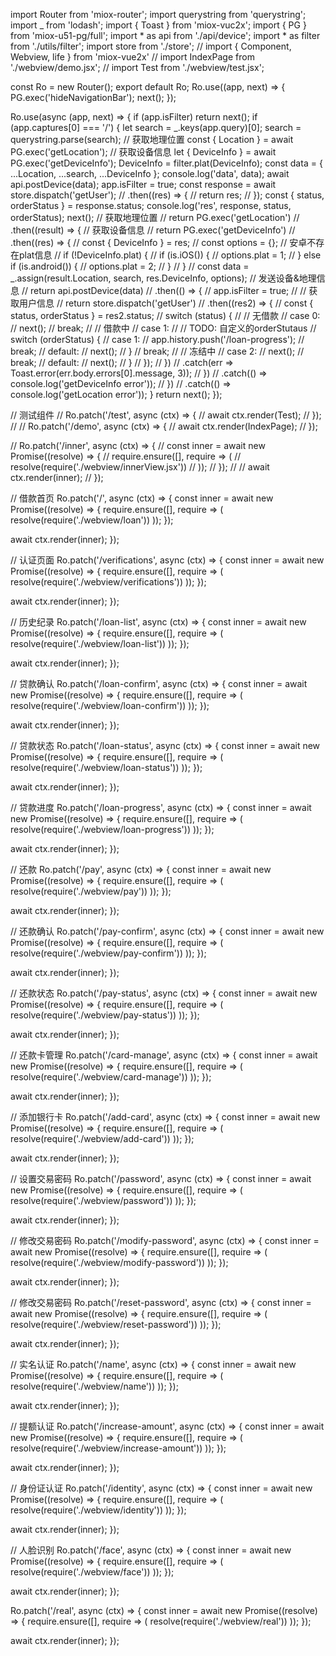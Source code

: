 import Router from 'miox-router';
import querystring from 'querystring';
import _ from 'lodash';
import { Toast } from 'miox-vuc2x';
import { PG } from 'miox-u51-pg/full';
import * as api from './api/device';
import * as filter from './utils/filter';
import store from './store';
// import { Component, Webview, life } from 'miox-vue2x'
// import IndexPage from './webview/demo.jsx';
// import Test from './webview/test.jsx';

const Ro = new Router();
export default Ro;
Ro.use((app, next) => {
  PG.exec('hideNavigationBar');
  next();
});

Ro.use(async (app, next) => {
  if (app.isFilter) return next();
  if (app.captures[0] === '/') {
    let search = _.keys(app.query)[0];
    search = querystring.parse(search);
    // 获取地理位置
    const { Location } = await PG.exec('getLocation');
    // 获取设备信息
    let { DeviceInfo } = await PG.exec('getDeviceInfo');
    DeviceInfo = filter.plat(DeviceInfo);
    const data = { ...Location, ...search, ...DeviceInfo };
    console.log('data', data);
    await api.postDevice(data);
    app.isFilter = true;
    const response = await store.dispatch('getUser');
    // .then((res) => {
    //   return res;
    // });
    const { status, orderStatus } = response.status;
    console.log('res', response, status, orderStatus);
    next();
    // 获取地理位置
    // return PG.exec('getLocation')
    // .then((result) => {
      // 获取设备信息
      // return PG.exec('getDeviceInfo')
      // .then((res) => {
        // const { DeviceInfo } = res;
        // const options = {};
        // 安卓不存在plat信息
        // if (!DeviceInfo.plat) {
          // if (is.iOS()) {
            // options.plat = 1;
          // } else if (is.android()) {
            // options.plat = 2;
          // }
        // }
        // const data = _.assign(result.Location, search, res.DeviceInfo, options);
        // 发送设备&地理信息
    //     return api.postDevice(data)
    //     .then(() => {
    //       app.isFilter = true;
    //       // 获取用户信息
    //       return store.dispatch('getUser')
    //       .then((res2) => {
    //         const { status, orderStatus } = res2.status;
    //         switch (status) {
    //           // 无借款
    //           case 0:
    //             next();
    //             break;
    //           // 借款中
    //           case 1:
    //             // TODO: 自定义的orderStutaus
    //             switch (orderStatus) {
    //               case 1:
    //                 app.history.push('/loan-progress');
    //                 break;
    //               default:
    //                 next();
    //             }
    //             break;
    //           // 冻结中
    //           case 2:
    //             next();
    //             break;
    //           default:
    //             next();
    //         }
    //       });
    //     })
    //     .catch(err => Toast.error(err.body.errors[0].message, 3));
    //   })
    //   .catch(() => console.log('getDeviceInfo error'));
    // })
    // .catch(() => console.log('getLocation error'));
  }
  return next();
});

// 测试组件
// Ro.patch('/test', async (ctx) => {
//   await ctx.render(Test);
// });
//
// Ro.patch('/demo', async (ctx) => {
//   await ctx.render(IndexPage);
// });

// Ro.patch('/inner', async (ctx) => {
//   const inner = await new Promise((resolve) => {
//     require.ensure([], require => (
//       resolve(require('./webview/innerView.jsx'))
//     ));
//   });
//
//   await ctx.render(inner);
// });

// 借款首页
Ro.patch('/', async (ctx) => {
  const inner = await new Promise((resolve) => {
    require.ensure([], require => (
      resolve(require('./webview/loan'))
    ));
  });

  await ctx.render(inner);
});


// 认证页面
Ro.patch('/verifications', async (ctx) => {
  const inner = await new Promise((resolve) => {
    require.ensure([], require => (
      resolve(require('./webview/verifications'))
    ));
  });

  await ctx.render(inner);
});

// 历史纪录
Ro.patch('/loan-list', async (ctx) => {
  const inner = await new Promise((resolve) => {
    require.ensure([], require => (
      resolve(require('./webview/loan-list'))
    ));
  });

  await ctx.render(inner);
});

// 贷款确认
Ro.patch('/loan-confirm', async (ctx) => {
  const inner = await new Promise((resolve) => {
    require.ensure([], require => (
      resolve(require('./webview/loan-confirm'))
    ));
  });

  await ctx.render(inner);
});

// 贷款状态
Ro.patch('/loan-status', async (ctx) => {
  const inner = await new Promise((resolve) => {
    require.ensure([], require => (
      resolve(require('./webview/loan-status'))
    ));
  });

  await ctx.render(inner);
});

// 贷款进度
Ro.patch('/loan-progress', async (ctx) => {
  const inner = await new Promise((resolve) => {
    require.ensure([], require => (
      resolve(require('./webview/loan-progress'))
    ));
  });

  await ctx.render(inner);
});

// 还款
Ro.patch('/pay', async (ctx) => {
  const inner = await new Promise((resolve) => {
    require.ensure([], require => (
      resolve(require('./webview/pay'))
    ));
  });

  await ctx.render(inner);
});

// 还款确认
Ro.patch('/pay-confirm', async (ctx) => {
  const inner = await new Promise((resolve) => {
    require.ensure([], require => (
      resolve(require('./webview/pay-confirm'))
    ));
  });

  await ctx.render(inner);
});

// 还款状态
Ro.patch('/pay-status', async (ctx) => {
  const inner = await new Promise((resolve) => {
    require.ensure([], require => (
      resolve(require('./webview/pay-status'))
    ));
  });

  await ctx.render(inner);
});

// 还款卡管理
Ro.patch('/card-manage', async (ctx) => {
  const inner = await new Promise((resolve) => {
    require.ensure([], require => (
      resolve(require('./webview/card-manage'))
    ));
  });

  await ctx.render(inner);
});

// 添加银行卡
Ro.patch('/add-card', async (ctx) => {
  const inner = await new Promise((resolve) => {
    require.ensure([], require => (
      resolve(require('./webview/add-card'))
    ));
  });

  await ctx.render(inner);
});

// 设置交易密码
Ro.patch('/password', async (ctx) => {
  const inner = await new Promise((resolve) => {
    require.ensure([], require => (
      resolve(require('./webview/password'))
    ));
  });

  await ctx.render(inner);
});

// 修改交易密码
Ro.patch('/modify-password', async (ctx) => {
  const inner = await new Promise((resolve) => {
    require.ensure([], require => (
      resolve(require('./webview/modify-password'))
    ));
  });

  await ctx.render(inner);
});

// 修改交易密码
Ro.patch('/reset-password', async (ctx) => {
  const inner = await new Promise((resolve) => {
    require.ensure([], require => (
      resolve(require('./webview/reset-password'))
    ));
  });

  await ctx.render(inner);
});

// 实名认证
Ro.patch('/name', async (ctx) => {
  const inner = await new Promise((resolve) => {
    require.ensure([], require => (
      resolve(require('./webview/name'))
    ));
  });

  await ctx.render(inner);
});

// 提额认证
Ro.patch('/increase-amount', async (ctx) => {
  const inner = await new Promise((resolve) => {
    require.ensure([], require => (
      resolve(require('./webview/increase-amount'))
    ));
  });

  await ctx.render(inner);
});

// 身份证认证
Ro.patch('/identity', async (ctx) => {
  const inner = await new Promise((resolve) => {
    require.ensure([], require => (
      resolve(require('./webview/identity'))
    ));
  });

  await ctx.render(inner);
});

// 人脸识别
Ro.patch('/face', async (ctx) => {
  const inner = await new Promise((resolve) => {
    require.ensure([], require => (
      resolve(require('./webview/face'))
    ));
  });

  await ctx.render(inner);
});

Ro.patch('/real', async (ctx) => {
  const inner = await new Promise((resolve) => {
    require.ensure([], require => (
      resolve(require('./webview/real'))
    ));
  });

  await ctx.render(inner);
});
